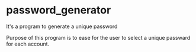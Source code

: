 # password_generator
It's a program to generate a unique password 

Purpose of this program is to ease for the user to select a unique passward for each account.

